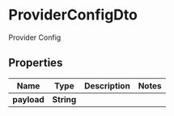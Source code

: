 

# ProviderConfigDto

Provider Config
## Properties

Name | Type | Description | Notes
------------ | ------------- | ------------- | -------------
**payload** | **String** |  | 



